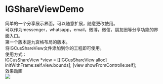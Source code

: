 # IGShareViewDemo
简单的一个分享展示界面，可以随意扩展，随意更改使用。 <br>
可以作为messenger，whatsapp，email，微博，微信，朋友圈等分享功能的界面入口。<br>
第一个版本是九宫格布局的版本。<br>
将IGCusShareView文件添加到你的工程即可使用。<br>
使用方式：<br>
IGCusShareView *view = [[IGCusShareView alloc] initWithFrame:self.view.bounds];
[view showFromControlle:self];
<br>
效果动画<br>
![](https://github.com/luckyxiangfeng/IGShareViewDemo/blob/master/IGShareViewDemo/shareView.gif)
